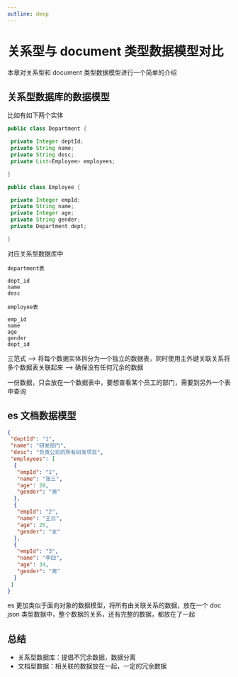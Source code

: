 ```yaml
---
outline: deep
---
```


# 关系型与 document 类型数据模型对比

本章对关系型和 document 类型数据模型进行一个简单的介绍

## 关系型数据库的数据模型

比如有如下两个实体

```java
public class Department {

 private Integer deptId;
 private String name;
 private String desc;
 private List<Employee> employees;

}

public class Employee {

 private Integer empId;
 private String name;
 private Integer age;
 private String gender;
 private Department dept;

}
```

对应关系型数据库中

```
department表

dept_id
name
desc

employee表

emp_id
name
age
gender
dept_id
```

三范式 --> 将每个数据实体拆分为一个独立的数据表，同时使用主外键关联关系将多个数据表关联起来 --> 确保没有任何冗余的数据

一份数据，只会放在一个数据表中，要想查看某个员工的部门，需要到另外一个表中查询

## es 文档数据模型

```json
{
 "deptId": "1",
 "name": "研发部门",
 "desc": "负责公司的所有研发项目",
 "employees": [
  {
   "empId": "1",
   "name": "张三",
   "age": 28,
   "gender": "男"
  },
  {
   "empId": "2",
   "name": "王兰",
   "age": 25,
   "gender": "女"
  },
  {
   "empId": "3",
   "name": "李四",
   "age": 34,
   "gender": "男"
  }
 ]
}
```

es 更加类似于面向对象的数据模型，将所有由关联关系的数据，放在一个 doc json 类型数据中，整个数据的关系，还有完整的数据，都放在了一起

## 总结

- 关系型数据库：提倡不冗余数据，数据分离
- 文档型数据：相关联的数据放在一起，一定的冗余数据
